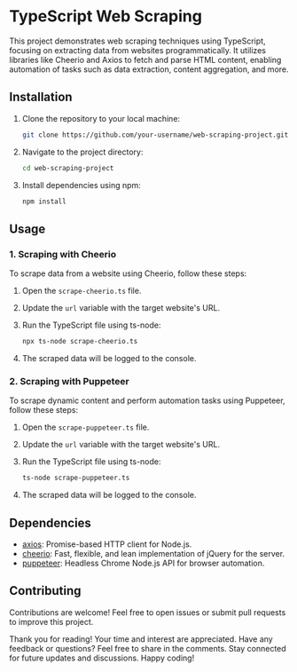 # TypeScript Web Scraping

This project demonstrates web scraping techniques using TypeScript, focusing on extracting data from websites programmatically. It utilizes libraries like Cheerio and Axios to fetch and parse HTML content, enabling automation of tasks such as data extraction, content aggregation, and more.

## Installation

1. Clone the repository to your local machine:

   ```bash
   git clone https://github.com/your-username/web-scraping-project.git
   ```

2. Navigate to the project directory:

   ```bash
   cd web-scraping-project
   ```

3. Install dependencies using npm:

   ```bash
   npm install
   ```

## Usage

### 1. Scraping with Cheerio

To scrape data from a website using Cheerio, follow these steps:

1. Open the `scrape-cheerio.ts` file.
2. Update the `url` variable with the target website's URL.
3. Run the TypeScript file using ts-node:

   ```bash
   npx ts-node scrape-cheerio.ts
   ```

4. The scraped data will be logged to the console.

### 2. Scraping with Puppeteer

To scrape dynamic content and perform automation tasks using Puppeteer, follow these steps:

1. Open the `scrape-puppeteer.ts` file.
2. Update the `url` variable with the target website's URL.
3. Run the TypeScript file using ts-node:

   ```bash
   ts-node scrape-puppeteer.ts
   ```

4. The scraped data will be logged to the console.

## Dependencies

- [axios](https://www.npmjs.com/package/axios): Promise-based HTTP client for Node.js.
- [cheerio](https://www.npmjs.com/package/cheerio): Fast, flexible, and lean implementation of jQuery for the server.
- [puppeteer](https://www.npmjs.com/package/puppeteer): Headless Chrome Node.js API for browser automation.

## Contributing

Contributions are welcome! Feel free to open issues or submit pull requests to improve this project.

Thank you for reading! Your time and interest are appreciated. Have any feedback or questions? Feel free to share in the comments. Stay connected for future updates and discussions. Happy coding!
